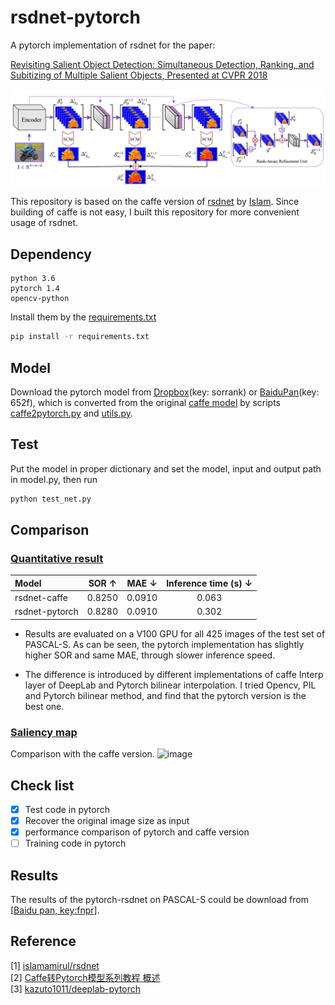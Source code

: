 # rsdnet-pytorch
A pytorch implementation of  rsdnet for the paper:  

[Revisiting Salient Object Detection: Simultaneous Detection, Ranking, and Subitizing of Multiple Salient Objects, Presented at CVPR 2018](https://openaccess.thecvf.com/content_cvpr_2018/papers/Islam_Revisiting_Salient_Object_CVPR_2018_paper.pdf)

![image](https://github.com/MinglangQiao/pytorch-rsdnet-sor/blob/master/data/rsdnet_framework.PNG)

This  repository is based on the caffe version of [rsdnet](https://github.com/islamamirul/rsdnet) by [Islam](https://github.com/islamamirul). Since building of caffe is not easy, I built this repository for more convenient usage of rsdnet.


## Dependency
```
python 3.6 
pytorch 1.4
opencv-python
```

Install them by the [requirements.txt](https://github.com/MinglangQiao/rsdnet-pytorch/blob/master/requirements.txt)
```bash
pip install -r requirements.txt
``` 

## Model
Download the pytorch model from [Dropbox](https://www.dropbox.com/s/7du5mgo8a0k5rcn/weights.pkl?dl=0)(key: sorrank) or [BaiduPan](https://pan.baidu.com/s/1dPGJPp-g-m8yWHAc4hmDWA )(key: 652f), which is converted from the original [caffe model](https://www.dropbox.com/sh/we3vk0z9nln0jao/AABVOTQ2N9kcBN_gnN2rJ11Wa?dl=0) by scripts [caffe2pytorch.py](https://github.com/MinglangQiao/rsdnet-pytorch/blob/cd8ae1d98b66ea29ecf10f202f54a4f27641859d/scripts/caffe2pytorch.py#L55) and [utils.py](https://github.com/MinglangQiao/rsdnet-pytorch/blob/cd8ae1d98b66ea29ecf10f202f54a4f27641859d/utils.py#L69).

## Test
Put the model in proper dictionary and set the model, input and output path in model.py, then run
```py
python test_net.py
```

## Comparison
### [Quantitative result]()

<!-- | Model  | SOR &#8593; | MAE &#8595; | AUC &#8593; | max-Fm &#8593;| med-Fm &#8593; | avg-Fm &#8593;|
| :---  | :---:  | :---:  | :---:  | :---:  | :---:  |:---:  |
| rsdnet-caffe  | 0.8250  | 0.0910  |  xx  |  xx  |  xx  |   xx  | 
| rsdnet-pytorch  | 0.8280  | 0.0910 |  xx  |  xx  |  xx  |   xx  | -->

| Model  | SOR &#8593; | MAE &#8595; | Inference time (s) &#8595; | 
| :---  | :---:  | :---:  | :---:  |
| rsdnet-caffe  | 0.8250  | 0.0910  |  0.063  |
| rsdnet-pytorch  | 0.8280  | 0.0910 |  0.302  | 

* Results are evaluated on a V100 GPU for all 425 images of the test set of PASCAL-S. As can be seen, the pytorch implementation has slightly higher SOR and same MAE, through slower inference speed.

* The difference is introduced by different implementations of caffe Interp layer of DeepLab and
Pytorch bilinear interpolation. I tried Opencv, PIL and Pytorch bilinear method, and find that the pytorch version is the best one.


### [Saliency map]()
Comparison with the caffe version.
![image](https://github.com/MinglangQiao/rsdnet-pytorch/blob/master/large_file/compare.jpg)


## Check list

- [x] Test code in pytorch
- [x] Recover the original image size as input
- [x] performance comparison of pytorch and caffe version  
- [ ] Training code in pytorch

## Results
The results of the pytorch-rsdnet on PASCAL-S could be download from \[[Baidu pan, key:fnpr](https://pan.baidu.com/s/109wVcp3yF4BKqgtynwDfOg)\].


## Reference
[1] [islamamirul/rsdnet](https://github.com/islamamirul/rsdnet) \
[2] [Caffe转Pytorch模型系列教程 概述](https://blog.csdn.net/DumpDoctorWang/article/details/88716962) \
[3] [kazuto1011/deeplab-pytorch](https://github.com/kazuto1011/deeplab-pytorch)

